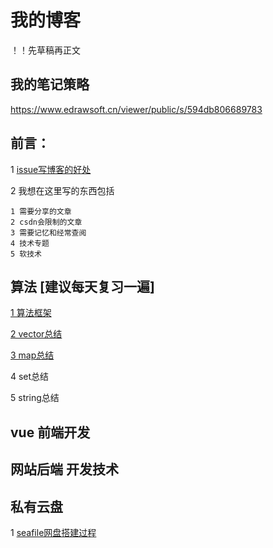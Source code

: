 # 我的博客

！！先草稿再正文

## 我的笔记策略
https://www.edrawsoft.cn/viewer/public/s/594db806689783

## 前言：

1 [issue写博客的好处](https://github.com/sunny73/MyNote/issues/1)

2 我想在这里写的东西包括

    1 需要分享的文章
    2 csdn会限制的文章
    3 需要记忆和经常查阅
    4 技术专题
    5 软技术

## 算法 [建议每天复习一遍]
  [1 算法框架](https://www.edrawsoft.cn/viewer/public/s/43f4f299728971)

  [2 vector总结](https://blog.csdn.net/qq_26769591/article/details/128475443?spm=1001.2014.3001.5501)

  [3 map总结](https://blog.csdn.net/qq_26769591/article/details/128475375?spm=1001.2014.3001.5501)

  4 set总结

  5 string总结
## vue 前端开发
## 网站后端 开发技术
## 私有云盘 
1 [seafile网盘搭建过程](https://github.com/sunny73/MyNote/issues/2)

